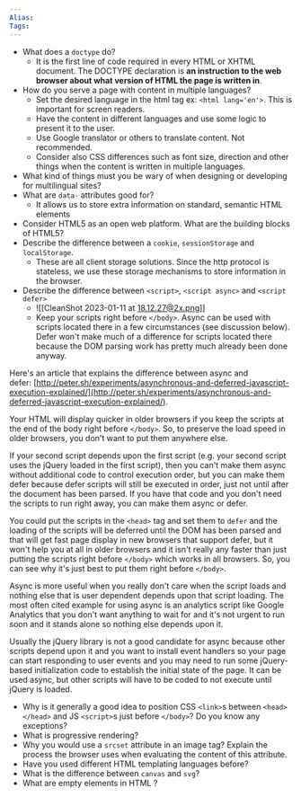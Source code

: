 ```yaml
---
Alias:
Tags: 
---
```


* What does a `doctype` do?
	* It is the first line of code required in every HTML or XHTML document. The DOCTYPE declaration is **an instruction to the web browser about what version of HTML the page is written in**.
* How do you serve a page with content in multiple languages?
	* Set the desired language in the html tag ex: `<html lang='en'>`. This is important for screen readers.
	* Have the content in different languages and use some logic to present it to the user. 
	* Use Google translator or others to translate content. Not recommended.
	* Consider also CSS differences such as font size, direction and other things when the content is written in multiple languages.
* What kind of things must you be wary of when designing or developing for multilingual sites?
* What are `data-` attributes good for?
	* It allows us to store extra information on standard, semantic HTML elements
* Consider HTML5 as an open web platform. What are the building blocks of HTML5?
* Describe the difference between a `cookie`, `sessionStorage` and `localStorage`.
	* These are all client storage solutions. Since the http protocol is stateless, we use these storage mechanisms to store information in the browser.
* Describe the difference between `<script>`, `<script async>` and `<script defer>`
	* ![[CleanShot 2023-01-11 at 18.12.27@2x.png]]
	* Keep your scripts right before `</body>`. Async can be used with scripts located there in a few circumstances (see discussion below). Defer won't make much of a difference for scripts located there because the DOM parsing work has pretty much already been done anyway.

Here's an article that explains the difference between async and defer: [http://peter.sh/experiments/asynchronous-and-deferred-javascript-execution-explained/](http://peter.sh/experiments/asynchronous-and-deferred-javascript-execution-explained/).

Your HTML will display quicker in older browsers if you keep the scripts at the end of the body right before `</body>`. So, to preserve the load speed in older browsers, you don't want to put them anywhere else.

If your second script depends upon the first script (e.g. your second script uses the jQuery loaded in the first script), then you can't make them async without additional code to control execution order, but you can make them defer because defer scripts will still be executed in order, just not until after the document has been parsed. If you have that code and you don't need the scripts to run right away, you can make them async or defer.

You could put the scripts in the `<head>` tag and set them to `defer` and the loading of the scripts will be deferred until the DOM has been parsed and that will get fast page display in new browsers that support defer, but it won't help you at all in older browsers and it isn't really any faster than just putting the scripts right before `</body>` which works in all browsers. So, you can see why it's just best to put them right before `</body>`.

Async is more useful when you really don't care when the script loads and nothing else that is user dependent depends upon that script loading. The most often cited example for using async is an analytics script like Google Analytics that you don't want anything to wait for and it's not urgent to run soon and it stands alone so nothing else depends upon it.

Usually the jQuery library is not a good candidate for async because other scripts depend upon it and you want to install event handlers so your page can start responding to user events and you may need to run some jQuery-based initialization code to establish the initial state of the page. It can be used async, but other scripts will have to be coded to not execute until jQuery is loaded.
* Why is it generally a good idea to position CSS `<link>`s between `<head></head>` and JS `<script>`s just before `</body>`? Do you know any exceptions?
* What is progressive rendering?
* Why you would use a `srcset` attribute in an image tag? Explain the process the browser uses when evaluating the content of this attribute.
* Have you used different HTML templating languages before?
* What is the difference between `canvas` and `svg`?
* What are empty elements in HTML ?

